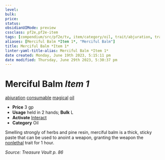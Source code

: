 ```yaml
---
level:
bulk:
price:
status:
obsidianUIMode: preview
cssclass: pf2e,pf2e-item
tags: [compendium/src/pf2e/tv, item/category/oil, trait/abjuration, trait/consumable, trait/magical, trait/oil]
aliases: [Merciful Balm *Item 1*, "Merciful Balm"]
title: Merciful Balm *Item 1*
linter-yaml-title-alias: Merciful Balm *Item 1*
date created: Monday, June 19th 2023, 5:15:11 pm
date modified: Thursday, June 29th 2023, 5:30:37 pm
---
```


# Merciful Balm *Item 1*

[abjuration](rules/traits/abjuration.md) [consumable](rules/traits/consumable.md) [magical](rules/traits/magical.md) [oil](rules/traits/oil.md)  

- **Price** 3 gp
- **Usage** held in 2 hands; **Bulk** L
- **Activate** [Interact](rules/actions/interact.md)
- **Category** Oil

Smelling strongly of herbs and pine resin, merciful balm is a thick, sticky paste that can be used to anoint a weapon, granting the weapon the [nonlethal](rules/traits/nonlethal.md) trait for 1 hour.

*Source: Treasure Vault p. 86*
